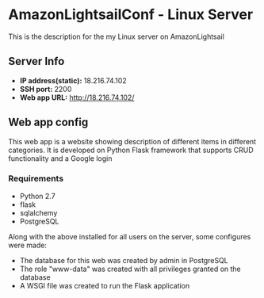 # AmazonLightsailConf - Linux Server
This is the description for the my Linux server on AmazonLightsail
## Server Info
- **IP address(static):** 18.216.74.102
- **SSH port:** 2200
- **Web app URL:** http://18.216.74.102/

## Web app config
This web app is a website showing description of different items in different categories. It is developed on Python Flask framework that supports CRUD functionality and a Google login

### Requirements
  * Python 2.7
  * flask
  * sqlalchemy
  * PostgreSQL
  
Along with the above installed for all users on the server, some configures were made:
* The database for this web was created by admin in PostgreSQL
* The role "www-data" was created with all privileges granted on the database
* A WSGI file was created to run the Flask application
